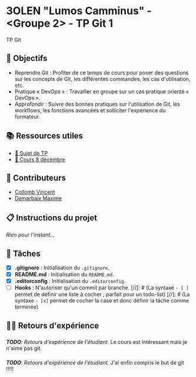 # 3OLEN "Lumos Camminus" - <Groupe 2> - TP Git 1

TP Git

## 🎯 Objectifs

- Reprendre Git : Profiter de ce temps de cours pour poser des questions sur les concepts de Git, les différentes commandes, les cas d'utilisation, etc.
- Pratique « DevOps » : Travailler en groupe sur un cas pratique orienté « DevOps ».
- Approfondir : Suivre des bonnes pratiques sur l'utilisation de Git, les workflows, les fonctions avancées et solliciter l'expérience du formateur. 

## 📚️ Ressources utiles

- [🔗 Sujet de TP](https://3olen.github.io/cours-initiaux/git/tp/1)
- [🔗 Cours 8 décembre](https://3olen.github.io/git/8-decembre)

## 👥 Contributeurs

- [Collomb Vincent](https://github.com/Zertlou)
- [Demarbaix Maxime](https://github.com/MaxImeKurumi)

## 📋️ Instructions du projet

*Rien pour l'instant...*

## 📝 Tâches

- [x] **.gitignore** : Initialisation du `.gitignore`.
- [x] **README.md** : Initialisation du `README.md`.
- [x] **.editorconfig** : Initialisation du `.editorconfig`.
- [ ] **Hooks** : N'autoriser qu'un commit par branche.
[//]: # (La syntaxe `- [ ]` permet de définir une liste à cocher ; parfait pour un todo-list)
[//]: # (La syntaxe `- [x]` permet de cocher la case et donc définir la tâche comme terminée)

## 🐕‍🦺 Retours d'expérience

### <COLLOMB Vincent>

*__TODO__: Retours d'expérience de l'étudiant.*
Le cours est intéressant mais je n'aime pas git.

### <DEMARBAIX Maxime>

*__TODO__: Retours d'expérience de l'étudiant.*
J'ai enfin compris le but de git !!!!!
